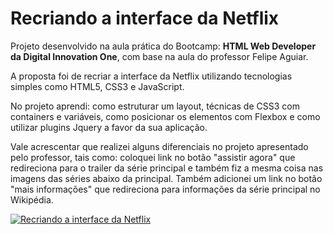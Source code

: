 # Recriando a interface da Netflix

Projeto desenvolvido na aula prática do Bootcamp: **HTML Web Developer da Digital Innovation One**, com base na aula do professor Felipe Aguiar. 

A proposta foi de recriar a interface da Netflix utilizando tecnologias simples como HTML5, CSS3 e JavaScript. 

No projeto aprendi: como estruturar um layout, técnicas de CSS3 com containers e variáveis, como posicionar os elementos com Flexbox e como utilizar plugins Jquery a favor da sua aplicação. 

Vale acrescentar que realizei alguns diferenciais no projeto apresentado pelo professor, tais como: coloquei link no botão "assistir agora" que redireciona para o trailer da série principal e também fiz a mesma coisa nas imagens das séries abaixo da principal. Também adicionei um link no botão "mais informações" que redireciona para informações da série principal no Wikipédia. 

[![Recriando a interface da Netflix](https://i.imgur.com/SsUqpUq.png "Recriando a interface da Netflix")](https://i.imgur.com/SsUqpUq.png "Recriando a interface da Netflix")
